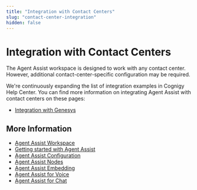 ```yaml
---
title: "Integration with Contact Centers"
slug: "contact-center-integration"
hidden: false
---
```


# Integration with Contact Centers

The Agent Assist workspace is designed to work with any contact center. However, additional contact-center-specific configuration may be required. 

We're continuously expanding the list of integration examples in Cognigy Help Center. You can find more information on integrating Agent Assist with contact centers on these pages:

- [Integration with Genesys](https://support.cognigy.com/hc/en-us/articles/8726770604572)

## More Information

- [Agent Assist Workspace](overview.md)
- [Getting started with Agent Assist](getting-started.md)
- [Agent Assist Configuration](configuration.md)
- [Agent Assist Nodes](../ai/flow-nodes/agent-assist/overview.md)
- [Agent Assist Embedding](embedding.md)
- [Agent Assist for Voice](voice/voice-overview.md)
- [Agent Assist for Chat](chat.md)
